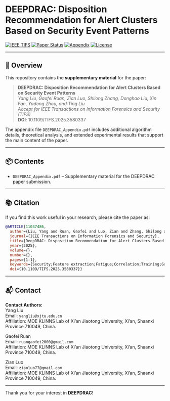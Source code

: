 <!-- # DEEPDRAC: Disposition Recommendation for Alert Clusters Based on Security Event Patterns

[![IEEE TIFS](https://img.shields.io/badge/Published%20in-IEEE%20TIFS-blue)](https://ieeexplore.ieee.org/)
[![Paper Status](https://img.shields.io/badge/Status-Published-brightgreen)]()
[![PDF](https://img.shields.io/badge/Appendix-PDF-red)](./DEEPDRAC_Appendix.pdf)
[![License](https://img.shields.io/badge/License-Academic%20Use-lightgrey)]()

---

## 📄 Overview

This repository contains the **appendix** for the paper:

> **DEEPDRAC: Disposition Recommendation for Alert Clusters Based on Security Event Patterns**  
> *Yang Liu, Member, IEEE, Gaofei Ruan, Zian Luo, Shilong Zhang, Donghao Liu, Xin Fan, Yadong Zhou, Member, IEEE, and Ting Liu, Member, IEEE*  
> *Published in IEEE Transactions on Information Forensics and Security (TIFS)*  
> **DOI**: `xxxx`

The appendix (`DEEPDRAC_Appendix.pdf`) provides additional experimental results, algorithmic details, and supplementary evaluations not included in the main paper.

---

## 📦 Contents

- `DEEPDRAC_Appendix.pdf` – Supplementary material supporting the TIFS publication.
- `DEEPDRAC_Appendix_marked.pdf` - Supplementary material with new or modified content highlighted in blue, facilitating easy identification of recent changes or updates.

---

## 📚 Citation

If you find this work useful in your research, please cite the paper as:

```bibtex
@article{liu2025deepdrac,
  title={DEEPDRAC: Disposition Recommendation for Alert Clusters Based on Security Event Patterns},
  author={Liu, Yang and Ruan, Gaofei and Luo, Zian and Zhang, Shilong and Liu, Donghao and Fan, Xin and Zhou, Yadong and Liu, Ting},
  journal={IEEE Transactions on Information Forensics and Security},
  year={2025},
  doi={xxxx}
} -->
# DEEPDRAC: Disposition Recommendation for Alert Clusters Based on Security Event Patterns
[![IEEE TIFS](https://img.shields.io/badge/Journal-IEEE%20TIFS-blue)](https://signalprocessingsociety.org/publications-resources/ieee-transactions-information-forensics-and-security)
[![Paper Status](https://img.shields.io/badge/Status-Accepted-brightgreen)]()
[![Appendix](https://img.shields.io/badge/Supplementary-PDF-red)](./DEEPDRAC_Appendix.pdf)
[![License](https://img.shields.io/badge/License-Academic%20Use-lightgrey)]()

<!-- [![Status](https://img.shields.io/badge/Publication%20Status-Minor%20Revision-yellow)]() -->
<!-- [![IEEE TIFS](https://img.shields.io/badge/Target%20Journal-IEEE%20TIFS-blue)]() -->
---

## 📄 Overview

This repository contains the **supplementary material** for the paper:

> **DEEPDRAC: Disposition Recommendation for Alert Clusters Based on Security Event Patterns**  
> *Yang Liu, Gaofei Ruan, Zian Luo, Shilong Zhang, Donghao Liu, Xin Fan, Yadong Zhou, and Ting Liu*    
> *Accept for IEEE Transactions on Information Forensics and Security (TIFS)*  
> **DOI**: 10.1109/TIFS.2025.3580337

The appendix file `DEEPDRAC_Appendix.pdf` includes additional algorithm details, theoretical analysis, and extended experimental results that support the main content of the paper.

---

## 📦 Contents

- `DEEPDRAC_Appendix.pdf` – Supplementary material for the DEEPDRAC paper submission.

---

## 📚 Citation
If you find this work useful in your research, please cite the paper as:

```bibtex
@ARTICLE{11037486,
  author={Liu, Yang and Ruan, Gaofei and Luo, Zian and Zhang, Shilong and Liu, Donghao and Fan, Xin and Zhou, Yadong and Liu, Ting},
  journal={IEEE Transactions on Information Forensics and Security}, 
  title={DeepDRAC: Disposition Recommendation for Alert Clusters Based on Security Event Patterns}, 
  year={2025},
  volume={},
  number={},
  pages={1-1},
  keywords={Security;Feature extraction;Fatigue;Correlation;Training;Graph neural networks;Semantics;IP networks;Spatiotemporal phenomena;Hands;False Positive Alerts;Alert Fatigue;Pattern Recognition;Graph Neural Networks;Semi-Supervised Learning},
  doi={10.1109/TIFS.2025.3580337}}
```

---

## 📬 Contact

**Contact Authors:**  
Yang Liu  
Email: `yangliu@xjtu.edu.cn`  
Affiliation: MOE KLINNS Lab of Xi’an Jiaotong University, Xi’an, Shaanxi Province 710049, China.  

Gaofei Ruan  
Email: `ruangaofei2000@gmail.com`  
Affiliation: MOE KLINNS Lab of Xi’an Jiaotong University, Xi’an, Shaanxi Province 710049, China.

Zian Luo  
Email: `zianluo77@gmail.com`  
Affiliation: MOE KLINNS Lab of Xi’an Jiaotong University, Xi’an, Shaanxi Province 710049, China.

---

Thank you for your interest in **DEEPDRAC**!
